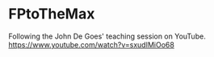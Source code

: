 # FPtoTheMax
Following the John De Goes' teaching session on YouTube. https://www.youtube.com/watch?v=sxudIMiOo68
